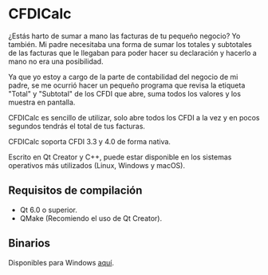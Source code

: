 # CFDICalc

¿Estás harto de sumar a mano las facturas de tu pequeño negocio? Yo también. Mi padre necesitaba una forma de sumar los totales y subtotales de las facturas que le llegaban para poder hacer su declaración y hacerlo a mano no era una posibilidad.

Ya que yo estoy a cargo de la parte de contabilidad del negocio de mi padre, se me ocurrió hacer un pequeño programa que revisa la etiqueta "Total" y "Subtotal" de los CFDI que abre, suma todos los valores y los muestra en pantalla.

CFDICalc es sencillo de utilizar, solo abre todos los CFDI a la vez y en pocos segundos tendrás el total de tus facturas.

CFDICalc soporta CFDI 3.3 y 4.0 de forma nativa.

Escrito en Qt Creator y C++, puede estar disponible en los sistemas operativos más utilizados (Linux, Windows y macOS).

## Requisitos de compilación

 - Qt 6.0 o superior.
 - QMake (Recomiendo el uso de Qt Creator).
## Binarios
Disponibles para Windows [aquí](https://github.com/Gargadon/CFDICalc/releases).


